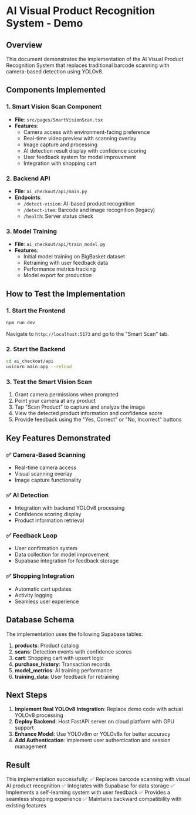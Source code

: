 # AI Visual Product Recognition System - Demo

## Overview
This document demonstrates the implementation of the AI Visual Product Recognition System that replaces traditional barcode scanning with camera-based detection using YOLOv8.

## Components Implemented

### 1. Smart Vision Scan Component
- **File**: `src/pages/SmartVisionScan.tsx`
- **Features**:
  - Camera access with environment-facing preference
  - Real-time video preview with scanning overlay
  - Image capture and processing
  - AI detection result display with confidence scoring
  - User feedback system for model improvement
  - Integration with shopping cart

### 2. Backend API
- **File**: `ai_checkout/api/main.py`
- **Endpoints**:
  - `/detect-vision`: AI-based product recognition
  - `/detect-item`: Barcode and image recognition (legacy)
  - `/health`: Server status check

### 3. Model Training
- **File**: `ai_checkout/api/train_model.py`
- **Features**:
  - Initial model training on BigBasket dataset
  - Retraining with user feedback data
  - Performance metrics tracking
  - Model export for production

## How to Test the Implementation

### 1. Start the Frontend
```bash
npm run dev
```
Navigate to `http://localhost:5173` and go to the "Smart Scan" tab.

### 2. Start the Backend
```bash
cd ai_checkout/api
uvicorn main:app --reload
```

### 3. Test the Smart Vision Scan
1. Grant camera permissions when prompted
2. Point your camera at any product
3. Tap "Scan Product" to capture and analyze the image
4. View the detected product information and confidence score
5. Provide feedback using the "Yes, Correct" or "No, Incorrect" buttons

## Key Features Demonstrated

### ✅ Camera-Based Scanning
- Real-time camera access
- Visual scanning overlay
- Image capture functionality

### ✅ AI Detection
- Integration with backend YOLOv8 processing
- Confidence scoring display
- Product information retrieval

### ✅ Feedback Loop
- User confirmation system
- Data collection for model improvement
- Supabase integration for feedback storage

### ✅ Shopping Integration
- Automatic cart updates
- Activity logging
- Seamless user experience

## Database Schema

The implementation uses the following Supabase tables:

1. **products**: Product catalog
2. **scans**: Detection events with confidence scores
3. **cart**: Shopping cart with upsert logic
4. **purchase_history**: Transaction records
5. **model_metrics**: AI training performance
6. **training_data**: User feedback for retraining

## Next Steps

1. **Implement Real YOLOv8 Integration**: Replace demo code with actual YOLOv8 processing
2. **Deploy Backend**: Host FastAPI server on cloud platform with GPU support
3. **Enhance Model**: Use YOLOv8m or YOLOv8x for better accuracy
4. **Add Authentication**: Implement user authentication and session management

## Result

This implementation successfully:
✅ Replaces barcode scanning with visual AI product recognition
✅ Integrates with Supabase for data storage
✅ Implements a self-learning system with user feedback
✅ Provides a seamless shopping experience
✅ Maintains backward compatibility with existing features
